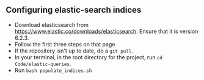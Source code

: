 ## Configuring elastic-search indices

* Download elasticsearch from https://www.elastic.co/downloads/elasticsearch. Ensure that it is version 6.2.3.
* Follow the first three steps on that page
* If the repository isn't up to date, do a `git pull`.
* In your terminal, in the root directory for the project, run `cd Code/elastic-queries`.
* Run `bash populate_indices.sh`
